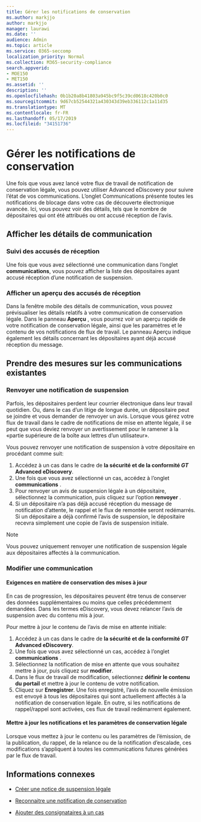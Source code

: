 ```yaml
---
title: Gérer les notifications de conservation
ms.author: markjjo
author: markjjo
manager: laurawi
ms.date: ''
audience: Admin
ms.topic: article
ms.service: O365-seccomp
localization_priority: Normal
ms.collection: M365-security-compliance
search.appverid:
- MOE150
- MET150
ms.assetid: ''
description: ''
ms.openlocfilehash: 0b1b20a8b41803a945bc9f5c39cd0618c420b0c0
ms.sourcegitcommit: 9d67cb52544321a430343d39eb336112c1a11d35
ms.translationtype: MT
ms.contentlocale: fr-FR
ms.lasthandoff: 05/17/2019
ms.locfileid: "34151736"
---
```

# <a name="manage-hold-notifications"></a>Gérer les notifications de conservation

Une fois que vous avez lancé votre flux de travail de notification de conservation légale, vous pouvez utiliser Advanced eDiscovery pour suivre l’état de vos communications. L’onglet Communications présente toutes les notifications de blocage dans votre cas de découverte électronique avancée. Ici, vous pouvez voir des détails, tels que le nombre de dépositaires qui ont été attribués ou ont accusé réception de l’avis.

## <a name="view-communication-details"></a>Afficher les détails de communication

### <a name="track-acknowledgements"></a>Suivi des accusés de réception

Une fois que vous avez sélectionné une communication dans l’onglet **communications**, vous pouvez afficher la liste des dépositaires ayant accusé réception d’une notification de suspension. 

### <a name="preview-acknowledgements"></a>Afficher un aperçu des accusés de réception

Dans la fenêtre mobile des détails de communication, vous pouvez prévisualiser les détails relatifs à votre communication de conservation légale. Dans le panneau **Aperçu** , vous pourrez voir un aperçu rapide de votre notification de conservation légale, ainsi que les paramètres et le contenu de vos notifications de flux de travail. Le panneau Aperçu indique également les détails concernant les dépositaires ayant déjà accusé réception du message.

## <a name="taking-action-on-existing-communications"></a>Prendre des mesures sur les communications existantes

### <a name="re-send-a-hold-notice"></a>Renvoyer une notification de suspension

Parfois, les dépositaires perdent leur courrier électronique dans leur travail quotidien. Ou, dans le cas d’un litige de longue durée, un dépositaire peut se joindre et vous demander de renvoyer un avis. Lorsque vous gérez votre flux de travail dans le cadre de notifications de mise en attente légale, il se peut que vous deviez renvoyer un avertissement pour le ramener à la «partie supérieure de la boîte aux lettres d’un utilisateur».

Vous pouvez renvoyer une notification de suspension à votre dépositaire en procédant comme suit:
1. Accédez à un cas dans le cadre de **la sécurité et de la conformité _GT_ Advanced eDiscovery**.
2. Une fois que vous avez sélectionné un cas, accédez à l’onglet **communications** .
3. Pour renvoyer un avis de suspension légale à un dépositaire, sélectionnez la communication, puis cliquez sur l’option **renvoyer** .
4. Si un dépositaire n’a pas déjà accusé réception du message de notification d’attente, le rappel et le flux de remontée seront redémarrés. Si un dépositaire a déjà confirmé l’avis de suspension, le dépositaire recevra simplement une copie de l’avis de suspension initiale.

> [!NOTE]
> Vous pouvez uniquement renvoyer une notification de suspension légale aux dépositaires affectés à la communication. 

### <a name="edit-a-communication"></a>Modifier une communication

#### <a name="update-preservation-requirements"></a>Exigences en matière de conservation des mises à jour
  
En cas de progression, les dépositaires peuvent être tenus de conserver des données supplémentaires ou moins que celles précédemment demandées. Dans les termes eDiscovery, vous devez relancer l’avis de suspension avec du contenu mis à jour.

Pour mettre à jour le contenu de l’avis de mise en attente initiale:

1. Accédez à un cas dans le cadre de **la sécurité et de la conformité _GT_ Advanced eDiscovery**.
2. Une fois que vous avez sélectionné un cas, accédez à l’onglet **communications** .
3. Sélectionnez la notification de mise en attente que vous souhaitez mettre à jour, puis cliquez sur **modifier**.
4. Dans le flux de travail de modification, sélectionnez **définir le contenu du portail** et mettre à jour le contenu de votre notification. 
5. Cliquez sur **Enregistrer**. Une fois enregistré, l’avis de nouvelle émission est envoyé à tous les dépositaires qui sont actuellement affectés à la notification de conservation légale. En outre, si les notifications de rappel/rappel sont activées, ces flux de travail redémarrent également. 


#### <a name="update-legal-hold-notifications-and-settings"></a>Mettre à jour les notifications et les paramètres de conservation légale

Lorsque vous mettez à jour le contenu ou les paramètres de l’émission, de la publication, du rappel, de la relance ou de la notification d’escalade, ces modifications s’appliquent à toutes les communications futures générées par le flux de travail.

## <a name="related-information"></a>Informations connexes 

- [Créer une notice de suspension légale](create-hold-notification.md)
    
- [Reconnaitre une notification de conservation](acknowledge-hold-notification.md)
    
- [Ajouter des consignataires à un cas](add-custodians-to-case.md)